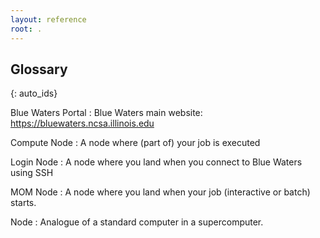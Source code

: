 ```yaml
---
layout: reference
root: .
---
```


## Glossary

{: auto_ids}

Blue Waters Portal
:   Blue Waters main website: <https://bluewaters.ncsa.illinois.edu>

Compute Node
:   A node where (part of) your job is executed

Login Node
:   A node where you land when you connect to Blue Waters using SSH

MOM Node
:   A node where you land when your job (interactive or batch) starts.

Node
:   Analogue of a standard computer in a supercomputer.

